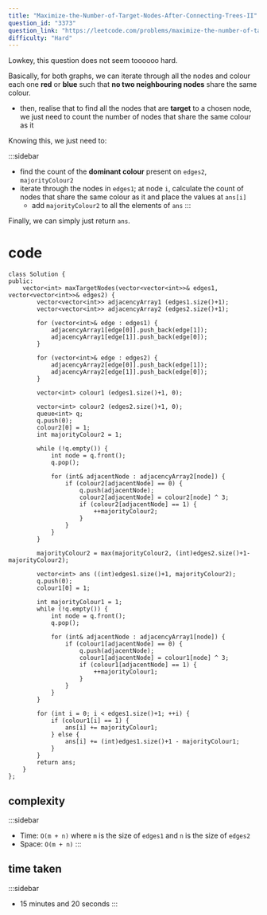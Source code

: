 ```yaml
---
title: "Maximize-the-Number-of-Target-Nodes-After-Connecting-Trees-II"
question_id: "3373"
question_link: "https://leetcode.com/problems/maximize-the-number-of-target-nodes-after-connecting-trees-ii/"
difficulty: "Hard"
---
```


Lowkey, this question does not seem toooooo hard.

Basically, for both graphs, we can iterate through all the nodes and colour each one **red** or **blue** 
such that **no two neighbouring nodes** share the same colour.
- then, realise that to find all the nodes that are **target** to a chosen node, we just need to count the number of nodes that share the same colour as it

Knowing this, we just need to:

:::sidebar
- find the count of the **dominant colour** present on `edges2`, `majorityColour2`
- iterate through the nodes in `edges1`; at node `i`, calculate the count of nodes that share the same colour as it and place the values at `ans[i]`
    - add `majorityColour2` to all the elements of `ans`
:::

Finally, we can simply just return `ans`.

# cod<span>e</span>

```{.cpp}
class Solution {
public:
    vector<int> maxTargetNodes(vector<vector<int>>& edges1, vector<vector<int>>& edges2) {
        vector<vector<int>> adjacencyArray1 (edges1.size()+1);
        vector<vector<int>> adjacencyArray2 (edges2.size()+1);

        for (vector<int>& edge : edges1) {
            adjacencyArray1[edge[0]].push_back(edge[1]);
            adjacencyArray1[edge[1]].push_back(edge[0]);
        }

        for (vector<int>& edge : edges2) {
            adjacencyArray2[edge[0]].push_back(edge[1]);
            adjacencyArray2[edge[1]].push_back(edge[0]);
        }

        vector<int> colour1 (edges1.size()+1, 0);

        vector<int> colour2 (edges2.size()+1, 0);
        queue<int> q;
        q.push(0);
        colour2[0] = 1;
        int majorityColour2 = 1;

        while (!q.empty()) {
            int node = q.front();
            q.pop();
            
            for (int& adjacentNode : adjacencyArray2[node]) {
                if (colour2[adjacentNode] == 0) {
                    q.push(adjacentNode);
                    colour2[adjacentNode] = colour2[node] ^ 3;
                    if (colour2[adjacentNode] == 1) {
                        ++majorityColour2;
                    }
                }
            }
        }

        majorityColour2 = max(majorityColour2, (int)edges2.size()+1-majorityColour2);

        vector<int> ans ((int)edges1.size()+1, majorityColour2);
        q.push(0);
        colour1[0] = 1;

        int majorityColour1 = 1;
        while (!q.empty()) {
            int node = q.front();
            q.pop();
            
            for (int& adjacentNode : adjacencyArray1[node]) {
                if (colour1[adjacentNode] == 0) {
                    q.push(adjacentNode);
                    colour1[adjacentNode] = colour1[node] ^ 3;
                    if (colour1[adjacentNode] == 1) {
                        ++majorityColour1;
                    }
                }
            }
        }

        for (int i = 0; i < edges1.size()+1; ++i) {
            if (colour1[i] == 1) {
                ans[i] += majorityColour1;
            } else {
                ans[i] += (int)edges1.size()+1 - majorityColour1;
            }
        }
        return ans;
    }
};
```

## complexit<span>y</span>

:::sidebar
- Time: `O(m + n)` where `m` is the size of `edges1` and `n` is the size of `edges2`
- Space: `O(m + n)`
:::

## time take<span>n</span>

:::sidebar
- 15 minutes and 20 seconds
:::
